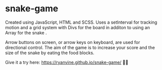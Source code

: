# snake-game

Created using JavaScript, HTML and SCSS. Uses a setInterval for tracking motion and a grid system with Divs for the board in additon to using an Array for the snake .

Arrow buttons on screen, or arrow keys on keyboard, are used for directional control. The aim of the game is to increase your score and the size of the snake by eating the food blocks. 

Give it a try here: https://ryanvine.github.io/snake-game/ 🐍🐍
